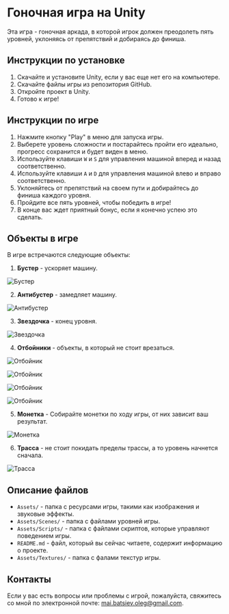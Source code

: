 # Гоночная игра на Unity

Эта игра - гоночная аркада, в которой игрок должен преодолеть пять уровней, уклоняясь от препятствий и добираясь до финиша.

## Инструкции по установке

1. Скачайте и установите Unity, если у вас еще нет его на компьютере.
2. Скачайте файлы игры из репозитория GitHub.
3. Откройте проект в Unity.
4. Готово к игре!

## Инструкции по игре

1. Нажмите кнопку "Play" в меню для запуска игры.
2. Выберете уровень сложности и постарайтесь пройти его идеально, прогресс сохранится и будет виден в меню.
3. Используйте клавиши `W` и `S` для управления машиной вперед и назад соответственно.
4. Используйте клавиши `A` и `D` для управления машиной влево и вправо соответственно.
5. Уклоняйтесь от препятствий на своем пути и добирайтесь до финиша каждого уровня.
6. Пройдите все пять уровней, чтобы победить в игре!
7. В конце вас ждет приятный бонус, если я конечно успею это сделать.

## Объекты в игре

В игре встречаются следующие объекты:

1. **Бустер** - ускоряет машину. 

![Бустер](images_for_readme/booster.png)

2. **Антибустер** - замедляет машину. 

![Антибустер](images_for_readme/antibooster.png)

3. **Звездочка** - конец уровня. 

![Звездочка](images_for_readme/star.png)

4. **Отбойники** - объекты, в который не стоит врезаться. 

![Отбойник](images_for_readme/bumper.png)

![Отбойник](images_for_readme/b1.png)

![Отбойник](images_for_readme/b2.png)

![Отбойник](images_for_readme/b3.png)

5. **Монетка** - Собирайте монетки по ходу игры, от них зависит ваш результат. 

![Монетка](images_for_readme/bonus.png)

6. **Трасса** - не стоит покидать пределы трассы, а то уровень начнется сначала.

![Трасса](images_for_readme/lines.png)

## Описание файлов

- `Assets/` - папка с ресурсами игры, такими как изображения и звуковые эффекты.
- `Assets/Scenes/` - папка с файлами уровней игры.
- `Assets/Scripts/` - папка с файлами скриптов, которые управляют поведением игры.
- `README.md` - файл, который вы сейчас читаете, содержит информацию о проекте.
- `Assets/Textures/` - папка с фалами текстур игры.

## Контакты

Если у вас есть вопросы или проблемы с игрой, пожалуйста, свяжитесь со мной по электронной почте: mai.batsiev.oleg@gmail.com.
